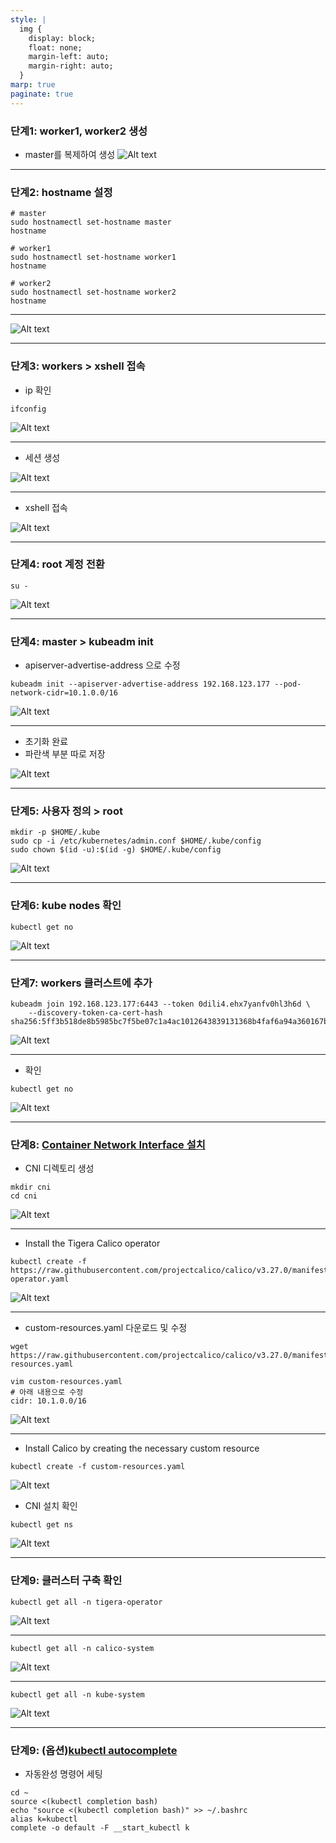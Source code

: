 ```yaml
---
style: |
  img {
    display: block;
    float: none;
    margin-left: auto;
    margin-right: auto;
  }
marp: true
paginate: true
---
```

### 단계1: worker1, worker2 생성 
- master를 복제하여 생성 
![Alt text](./img/image-26.png)

---
### 단계2: hostname 설정 
```shell
# master
sudo hostnamectl set-hostname master
hostname

# worker1
sudo hostnamectl set-hostname worker1
hostname

# worker2
sudo hostnamectl set-hostname worker2
hostname
``` 
---
![Alt text](./img/image-27.png)

---
### 단계3: workers > xshell 접속 
- ip 확인 
```shell
ifconfig
```
![Alt text](./img/image-28.png)

---
- 세션 생성 

![Alt text](./img/image-29.png)

---
- xshell 접속 

![Alt text](./img/image-30.png)

---
### 단계4: root 계정 전환 
```shell
su -
```
![Alt text](./img/image-31.png)

---
### 단계4: master > kubeadm init
- apiserver-advertise-address <master ip>으로 수정 
```shell
kubeadm init --apiserver-advertise-address 192.168.123.177 --pod-network-cidr=10.1.0.0/16
```
![Alt text](./img/image-32.png)

---
- 초기화 완료 
- 파란색 부분 따로 저장

![Alt text](./img/image-33.png)

---
### 단계5: 사용자 정의 > root 
```shell
mkdir -p $HOME/.kube
sudo cp -i /etc/kubernetes/admin.conf $HOME/.kube/config
sudo chown $(id -u):$(id -g) $HOME/.kube/config
```
![Alt text](./img/image-34.png)

---
### 단계6: kube nodes 확인 
```shell
kubectl get no
``` 
![Alt text](./img/image-35.png)

---
### 단계7: workers 클러스트에 추가  
```shell
kubeadm join 192.168.123.177:6443 --token 0dili4.ehx7yanfv0hl3h6d \
	--discovery-token-ca-cert-hash sha256:5ff3b518de8b5985bc7f5be07c1a4ac1012643839131368b4faf6a94a360167b
```
![Alt text](./img/image-36.png)

---
- 확인 
```shell
kubectl get no
``` 
![Alt text](./img/image-37.png)

---
### 단계8: [Container Network Interface 설치]((https://docs.tigera.io/calico/latest/getting-started/kubernetes/quickstart))  
- CNI 디렉토리 생성
```shell
mkdir cni
cd cni
```
![Alt text](./img/image-38.png)

---
- Install the Tigera Calico operator
```shell
kubectl create -f https://raw.githubusercontent.com/projectcalico/calico/v3.27.0/manifests/tigera-operator.yaml
```
![Alt text](./img/image-39.png)

---
- custom-resources.yaml 다운로드 및 수정 
```shell
wget https://raw.githubusercontent.com/projectcalico/calico/v3.27.0/manifests/custom-resources.yaml

vim custom-resources.yaml
# 아래 내용으로 수정 
cidr: 10.1.0.0/16
```
![Alt text](./img/image-40.png)

---
- Install Calico by creating the necessary custom resource
```shell
kubectl create -f custom-resources.yaml
```
![Alt text](./img/image-41.png)
- CNI 설치 확인 
```shell
kubectl get ns
```
![Alt text](./img/image-42.png)

---
### 단계9: 클러스터 구축 확인  
```shell
kubectl get all -n tigera-operator
```
![Alt text](./img/image-43.png)

---
```shell
kubectl get all -n calico-system
```
![Alt text](./img/image-44.png)

---
```shell
kubectl get all -n kube-system
```
![Alt text](./img/image-45.png)

---
### 단계9: (옵션)[kubectl autocomplete](https://kubernetes.io/docs/reference/kubectl/quick-reference/)
- 자동완성 명령어 세팅 
```shell
cd ~
source <(kubectl completion bash) 
echo "source <(kubectl completion bash)" >> ~/.bashrc 
alias k=kubectl
complete -o default -F __start_kubectl k
```




